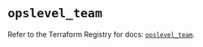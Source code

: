 # `opslevel_team`

Refer to the Terraform Registry for docs: [`opslevel_team`](https://registry.terraform.io/providers/opslevel/opslevel/1.6.3/docs/resources/team).
